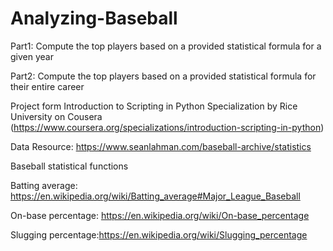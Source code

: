 # Analyzing-Baseball
Part1: Compute the top players based on a provided statistical formula for a given year

Part2: Compute the top players based on a provided statistical formula for their entire career

Project form Introduction to Scripting in Python Specialization by Rice University on Cousera
(https://www.coursera.org/specializations/introduction-scripting-in-python)

Data Resource: https://www.seanlahman.com/baseball-archive/statistics

Baseball statistical functions

Batting average: https://en.wikipedia.org/wiki/Batting_average#Major_League_Baseball

On-base percentage: https://en.wikipedia.org/wiki/On-base_percentage

Slugging percentage:https://en.wikipedia.org/wiki/Slugging_percentage


